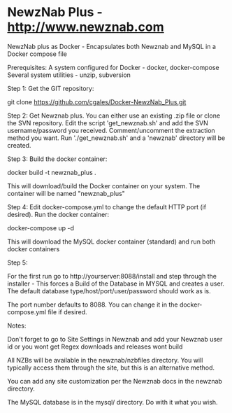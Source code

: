 # NewzNab Plus - http://www.newznab.com
NewzNab plus as Docker - Encapsulates both Newznab and MySQL in a Docker compose file

Prerequisites:
  A system configured for Docker - docker, docker-compose
  Several system utilities - unzip, subversion

Step 1:
  Get the GIT repository:

git clone https://github.com/cgales/Docker-NewzNab_Plus.git

Step 2:
  Get Newznab plus. You can either use an existing .zip file or clone the SVN repository.
  Edit the script 'get_newznab.sh' and add the SVN username/password you received. Comment/uncomment the extraction method you want.
  Run './get_newznab.sh' and a 'newznab' directory will be created.

Step 3:
  Build the docker container:

docker build -t newznab_plus .

  This will download/build the Docker container on your system. The container will be named "newznab_plus"

Step 4:
  Edit docker-compose.yml to change the default HTTP port (if desired).
  Run the docker container:

docker-compose up -d

  This will download the MySQL docker container (standard) and run both docker containers

Step 5:

For the first run go to http://yourserver:8088/install and step through the installer - This forces a Build of the Database in MYSQL and creates a user.
The default database type/host/port/user/password should work as is.

The port number defaults to 8088. You can change it in the docker-compose.yml file if desired.

Notes:

Don't forget to go to Site Settings in Newznab and add your Newznab user id or you wont get Regex downloads and releases wont build

All NZBs will be available in the newznab/nzbfiles directory. You will typically access them through the site, but this is an alternative method.

You can add any site customization per the Newznab docs in the newznab directory.

The MySQL database is in the mysql/ directory. Do with it what you wish.


